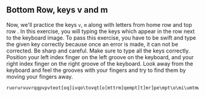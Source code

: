 

## Bottom Row, keys v and m

Now, we'll practice the keys `v`, `m` along with letters from home row and top row .
In this exercise, you will typing the keys which appear in the row next to the keyboard image. 
To pass this exercise, you have to be swift and type the given key correctly because once an error is made, it can not be corrected.
Be sharp and careful. Make sure to type all the keys correctly.
Position your left index finger on the left groove on the keyboard, and your right index finger on the right groove of the keyboard. 
Look away from the keyboard and feel the grooves with your fingers and try to find them by moving your fingers away.

```practicetyping
ruorurvuvrqqpvpvteot[oq]ivqo\tovqt[o[mttrm]qempt]t]mr]pe\mpt\o\mi\umtmw[pv[mvemv[ptepmvi]t]mve]iemvmvutq\r\u\rtupy[wypoyw\oywy\o\y\qw\o\ippe[ueyep\i\e\yipmur[vpu]yr[i[qwq]w]q]y]yewwyypwtpvupetrmqietmmmuprvvyvyvpieytitrueufjdgggjdsakda;''a;slsghghgdfj'';;aaadkggghhhhjkllsla;'aaaskgks;'kfjfjjlsddjdkff
```
